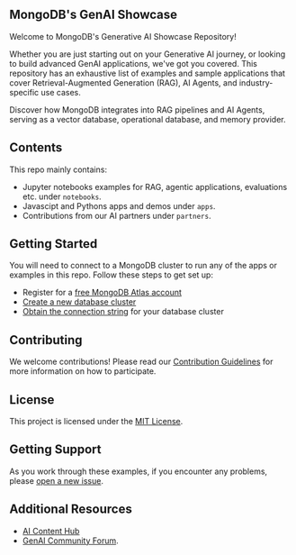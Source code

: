 ## MongoDB's GenAI Showcase

Welcome to MongoDB's Generative AI Showcase Repository!

Whether you are just starting out on your Generative AI journey, or looking to build advanced GenAI applications, we've got you covered. This repository has an exhaustive list of examples and sample applications that cover Retrieval-Augmented Generation (RAG), AI Agents, and industry-specific use cases.

Discover how MongoDB integrates into RAG pipelines and AI Agents, serving as a vector database, operational database, and memory provider.

## Contents

This repo mainly contains:

* Jupyter notebooks examples for RAG, agentic applications, evaluations etc. under `notebooks`.
* Javascipt and Pythons apps and demos under `apps`.
* Contributions from our AI partners under `partners`.

## Getting Started

You will need to connect to a MongoDB cluster to run any of the apps or examples in this repo. Follow these steps to get set up:

* Register for a [free MongoDB Atlas account](https://www.mongodb.com/cloud/atlas/register)
* [Create a new database cluster](https://www.mongodb.com/docs/guides/atlas/cluster/)
* [Obtain the connection string](https://www.mongodb.com/docs/guides/atlas/connection-string/) for your database cluster

## Contributing

We welcome contributions! Please read our [Contribution Guidelines](CONTRIBUTING.md) for more information on how to participate.

## License

This project is licensed under the [MIT License](LICENSE).

## Getting Support

As you work through these examples, if you encounter any problems, please [open a new issue](https://github.com/mongodb-developer/GenAI-Showcase/issues/new).

## Additional Resources

* [AI Content Hub](https://www.mongodb.com/resources/use-cases/artificial-intelligence)
* [GenAI Community Forum](https://www.mongodb.com/community/forums/c/generative-ai/162).
